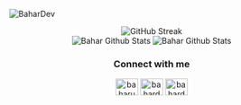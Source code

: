 ![BaharDev](https://i.ibb.co/TmXTHF3/bahardev.png)
<div align="center">
    <img src="https://streak-stats.demolab.com?user=BaharudinZaelani&theme=transparent&hide_border=true&locale=id&mode=weekly&card_width=1000" alt="GitHub Streak" />
</div>
<div align="center">
    <img src="http://github-profile-summary-cards.vercel.app/api/cards/repos-per-language?username=BaharudinZaelani&amp;theme=dark" alt="Bahar Github Stats">
    <img src="http://github-profile-summary-cards.vercel.app/api/cards/most-commit-language?username=BaharudinZaelani&amp;theme=dark" alt="Bahar Github Stats">
</div>
<div align="center">
    <h3> Connect with me</h3>
    <a href="https://fb.com/baharudinzaelani1" target="blank"><img align="center" src="https://raw.githubusercontent.com/rahuldkjain/github-profile-readme-generator/master/src/images/icons/Social/facebook.svg" alt="baharudinzaelani1" height="30" width="40" /></a>
    <a href="https://instagram.com/bahardev_" target="blank"><img align="center" src="https://skillicons.dev/icons?i=instagram" alt="bahardev_" height="30" width="40" /></a>
    <a href="https://www.linkedin.com/in/baharudinzaelani/" target="blank"><img align="center" src="https://skillicons.dev/icons?i=linkedin" alt="bahardev_" height="30" width="40" /></a>
    
<div/>    
